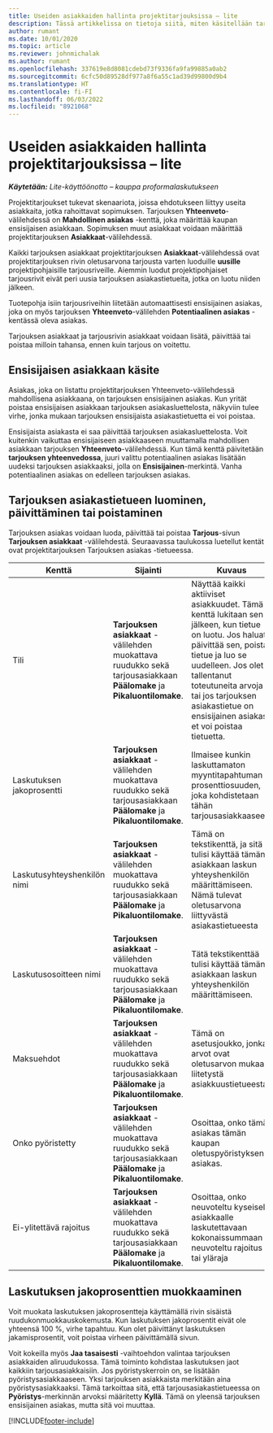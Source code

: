 ```yaml
---
title: Useiden asiakkaiden hallinta projektitarjouksissa – lite
description: Tässä artikkelissa on tietoja siitä, miten käsitellään tarjouksia, joissa käsitellään useita projektia rahoittavia asiakkaita. (Sales)
author: rumant
ms.date: 10/01/2020
ms.topic: article
ms.reviewer: johnmichalak
ms.author: rumant
ms.openlocfilehash: 337619e8d8081cdebd73f9336fa9fa99885a0ab2
ms.sourcegitcommit: 6cfc50d89528df977a8f6a55c1ad39d99800d9b4
ms.translationtype: HT
ms.contentlocale: fi-FI
ms.lasthandoff: 06/03/2022
ms.locfileid: "8921068"
---
```

# <a name="manage-multiple-customers-on-project-quotes---lite"></a>Useiden asiakkaiden hallinta projektitarjouksissa – lite

_**Käytetään:** Lite-käyttöönotto – kauppa proformalaskutukseen_

Projektitarjoukset tukevat skenaariota, joissa ehdotukseen liittyy useita asiakkaita, jotka rahoittavat sopimuksen. Tarjouksen **Yhteenveto**-välilehdessä on **Mahdollinen asiakas** -kenttä, joka määrittää kaupan ensisijaisen asiakkaan. Sopimuksen muut asiakkaat voidaan määrittää projektitarjouksen **Asiakkaat**-välilehdessä.

Kaikki tarjouksen asiakkaat projektitarjouksen **Asiakkaat**-välilehdessä ovat projektitarjouksen rivin oletusarvona tarjousta varten luoduille **uusille** projektipohjaisille tarjousriveille. Aiemmin luodut projektipohjaiset tarjousrivit eivät peri uusia tarjouksen asiakastietueita, jotka on luotu niiden jälkeen.

Tuotepohja isiin tarjousriveihin liitetään automaattisesti ensisijainen asiakas, joka on myös tarjouksen **Yhteenveto**-välilehden **Potentiaalinen asiakas** -kentässä oleva asiakas.

Tarjouksen asiakkaat ja tarjousrivin asiakkaat voidaan lisätä, päivittää tai poistaa milloin tahansa, ennen kuin tarjous on voitettu.

## <a name="concept-of-a-primary-customer"></a>Ensisijaisen asiakkaan käsite

Asiakas, joka on listattu projektitarjouksen Yhteenveto-välilehdessä mahdollisena asiakkaana, on tarjouksen ensisijainen asiakas. Kun yrität poistaa ensisijaisen asiakkaan tarjouksen asiakasluettelosta, näkyviin tulee virhe, jonka mukaan tarjouksen ensisijaista asiakastietuetta ei voi poistaa.

Ensisijaista asiakasta ei saa päivittää tarjouksen asiakasluettelosta. Voit kuitenkin vaikuttaa ensisijaiseen asiakkaaseen muuttamalla mahdollisen asiakkaan tarjouksen **Yhteenveto**-välilehdessä. Kun tämä kenttä päivitetään **tarjouksen yhteenvedossa**, juuri valittu potentiaalinen asiakas lisätään uudeksi tarjouksen asiakkaaksi, jolla on **Ensisijainen**-merkintä. Vanha potentiaalinen asiakas on edelleen tarjouksen asiakas.

## <a name="create-update-or-delete-a-quote-customer-record"></a>Tarjouksen asiakastietueen luominen, päivittäminen tai poistaminen

Tarjouksen asiakas voidaan luoda, päivittää tai poistaa **Tarjous**-sivun **Tarjouksen asiakkaat** -välilehdestä. Seuraavassa taulukossa luetellut kentät ovat projektitarjouksen Tarjouksen asiakas -tietueessa.

| **Kenttä** | **Sijainti** | **Kuvaus** | **Loppupään vaikutus** |
| --- | --- | --- | --- |
| Tili | **Tarjouksen asiakkaat** -välilehden muokattava ruudukko sekä tarjousasiakkaan **Päälomake** ja **Pikaluontilomake**. | Näyttää kaikki aktiiviset asiakkuudet. Tämä kenttä lukitaan sen jälkeen, kun tietue on luotu. Jos haluat päivittää sen, poista tietue ja luo se uudelleen. Jos olet tallentanut toteutuneita arvoja tai jos tarjouksen asiakastietue on ensisijainen asiakas, et voi poistaa tietuetta. | Tarjousasiakkaat kopioidaan tarjousrivin asiakkaina, kun tarjousrivi luodaan. Tarjousasiakkaat kopioidaan myös projektisopimusasiakkaisiin, kun tarjous on voitettu. |
| Laskutuksen jakoprosentti | **Tarjouksen asiakkaat** -välilehden muokattava ruudukko sekä tarjousasiakkaan **Päälomake** ja **Pikaluontilomake**. | Ilmaisee kunkin laskuttamaton myyntitapahtuman prosenttiosuuden, joka kohdistetaan tähän tarjousasiakkaaseen. | Kopioidaan uusiin tarjousriveihin ja projektisopimusasiakkaisiin. |
| Laskutusyhteyshenkilön nimi | **Tarjouksen asiakkaat** -välilehden muokattava ruudukko sekä tarjousasiakkaan **Päälomake** ja **Pikaluontilomake**. | Tämä on tekstikenttä, ja sitä tulisi käyttää tämän asiakkaan laskun yhteyshenkilön määrittämiseen. Nämä tulevat oletusarvona liittyvästä asiakastietueesta | Kopioidaan projektisopimusasiakkaisiin, kun tarjous on voitettu, ja puolestaan asiakkaalle luodun laskun Laskutusyhteyshenkilön nimi -kenttään. |
| Laskutusosoitteen nimi | **Tarjouksen asiakkaat** -välilehden muokattava ruudukko sekä tarjousasiakkaan **Päälomake** ja **Pikaluontilomake**. | Tätä tekstikenttää tulisi käyttää tämän asiakkaan laskun yhteyshenkilön määrittämiseen. | Kopioidaan projektisopimusasiakkaisiin, kun tarjous on voitettu, ja puolestaan asiakkaalle luodun laskun **Laskutusyhteyshenkilön** nimi -kenttään. |
| Maksuehdot | **Tarjouksen asiakkaat** -välilehden muokattava ruudukko sekä tarjousasiakkaan **Päälomake** ja **Pikaluontilomake**. | Tämä on asetusjoukko, jonka arvot ovat oletusarvon mukaan liitetystä asiakkuustietueesta. | Kopioidaan projektisopimusasiakkaisiin, kun tarjous on voitettu, ja puolestaan asiakkaalle luodun laskun **Laskutusyhteyshenkilön** nimi -kenttään. |
| Onko pyöristetty | **Tarjouksen asiakkaat** -välilehden muokattava ruudukko sekä tarjousasiakkaan **Päälomake** ja **Pikaluontilomake**. | Osoittaa, onko tämä asiakas tämän kaupan oletuspyöristyksen asiakas. | Kopioidaan projektisopimusasiakkaisiin, kun tarjous on voitettu. |
| Ei-ylitettävä rajoitus | **Tarjouksen asiakkaat** -välilehden muokattava ruudukko sekä tarjousasiakkaan **Päälomake** ja **Pikaluontilomake**. | Osoittaa, onko neuvoteltu kyseiselle asiakkaalle laskutettavaan kokonaissummaan neuvoteltu rajoitus tai yläraja | Kopioidaan projektisopimusasiakkaisiin, kun tarjous on voitettu. |

## <a name="editing-billing-split-percentages"></a>Laskutuksen jakoprosenttien muokkaaminen

Voit muokata laskutuksen jakoprosentteja käyttämällä rivin sisäistä ruudukonmuokkauskokemusta. Kun laskutuksen jakoprosentit eivät ole yhteensä 100 %, virhe tapahtuu. Kun olet päivittänyt laskutuksen jakamisprosentit, voit poistaa virheen päivittämällä sivun.

Voit kokeilla myös **Jaa tasaisesti** -vaihtoehdon valintaa tarjouksen asiakkaiden aliruudukossa. Tämä toiminto kohdistaa laskutuksen jaot kaikkiin tarjousasiakkaisiin. Jos pyöristyskerroin on, se lisätään pyöristysasiakkaaseen. Yksi tarjouksen asiakkaista merkitään aina pyöristysasiakkaaksi. Tämä tarkoittaa sitä, että tarjousasiakastietueessa on **Pyöristys**-merkinnän arvoksi määritetty **Kyllä**. Tämä on yleensä tarjouksen ensisijainen asiakas, mutta sitä voi muuttaa.


[!INCLUDE[footer-include](../../includes/footer-banner.md)]
